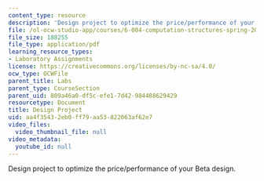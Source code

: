 ```yaml
---
content_type: resource
description: 'Design project to optimize the price/performance of your Beta design. '
file: /ol-ocw-studio-app/courses/6-004-computation-structures-spring-2009/aa4f35432eb0ff79aa53822063af62e7_MIT6_004s09_lab_project.pdf
file_size: 188255
file_type: application/pdf
learning_resource_types:
- Laboratory Assignments
license: https://creativecommons.org/licenses/by-nc-sa/4.0/
ocw_type: OCWFile
parent_title: Labs
parent_type: CourseSection
parent_uid: 809a46a0-df5c-efe1-7d42-984488629429
resourcetype: Document
title: Design Project
uid: aa4f3543-2eb0-ff79-aa53-822063af62e7
video_files:
  video_thumbnail_file: null
video_metadata:
  youtube_id: null
---
```

Design project to optimize the price/performance of your Beta design. 
